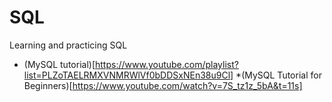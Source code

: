 # SQL
Learning and practicing SQL

* (MySQL tutorial)[https://www.youtube.com/playlist?list=PLZoTAELRMXVNMRWlVf0bDDSxNEn38u9Cl]
*(MySQL Tutorial for Beginners)[https://www.youtube.com/watch?v=7S_tz1z_5bA&t=11s]
